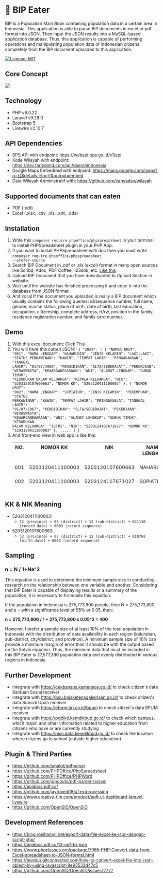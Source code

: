 # 🍖 BIP Eater
BIP is a Population Main Book containing population data in a certain area in Indonesia. This application is able to parse BIP documents in excel or pdf format into JSON. Then input the JSON results into a MySQL-based application database. Thus, this application is capable of performing operations and manipulating population data of Indonesian citizens completely from the BIP document uploaded to this application.

[![License: MIT](https://img.shields.io/badge/License-MIT-yellow.svg)](https://opensource.org/licenses/MIT)

## Core Concept
<img src="https://gopa.koonek.net/public/cdn/BIPEaterDiagram.png">

## Technology
- PHP v8.0.22
- Laravel v9.28.0
- Bootstrap 5
- Livewire v2.10.7

## API Dependencies
- BPS API with endpoint: https://webapi.bps.go.id/v1/api
- Kode Wilayah with endpoint: https://dev.farizdotid.com/api/daerahindonesia
- Google Maps Embedded with endpoint: https://maps.google.com/maps?q={{$details->loc}}&output=embed
- Data Wilayah Administratif with: https://github.com/cahyadsn/wilayah

## Supported documents that can eaten
- PDF (.pdf)
- Excel (.xlsx, .csv, .xls, .xml, .ods)

## Installation
1. Write this <code>composer require phpoffice/phpspreadsheet</code> in your terminal to install PHPSpreadsheet plugin in your PHP App.
2. If you want to install PHPSpreadsheet with doc then you must write <code>composer require phpoffice/phpspreadsheet --prefer-source</code>
3. Search BIP Document in .pdf or .xls (excel) format in many open sources like Scribd, Adoc, PDF Coffee, 123dok, etc. <a href="https://www.scribd.com/document/450191065/Buku-Induk-Penduduk">Like this</a>
4. Upload BIP Document that you have downloaded to Upload Section in website.
5. Wait until the website has finished processing it and enter it into the database from JSON format.
6. And voila! If the document you uploaded is really a BIP document which usually contains the following queries: id/sequence number, full name, gender, marital status, place of birth, date of birth, last education, occupation, citizenship, complete address, rt/rw, position in the family, residence registration number, and family card number.

## Demo
1. With this excel document: <a href="https://www.desapengadangan.web.id/first/unduh_dokumen_artikel/25">Click This</a>
2. You will have this output JSON: <code>
{
    "2020": [
        {
            "NOMOR URUT": "001",
            "NAMA LENGKAP": "NAHARUDIN",
            "JENIS KELAMIN": "LAKI-LAKI",
            "STATUS PERKAWINAN": "KAWIN",
            "TEMPAT LAHIR": "PENGADANGAN",
            "TANGGAL LAHIR": "01/07/1960",
            "PENDIDIKAN": "SLTA/SEDERAJAT",
            "PEKERJAAN": "WIRASWASTA",
            "KEWARGANEGARAAN": "WNI",
            "ALAMAT LENGKAP": "GUBUK TIMUK",
            "KEDUDUKAN DALAM KELUARGA": "KEPALA KELUARGA",
            "NIK": "5203120107600663",
            "NOMOR KK": "5203120411100003"
        },
        {
            "NOMOR URUT": "002",
            "NAMA LENGKAP": "SOPIATUN",
            "JENIS KELAMIN": "PEREMPUAN",
            "STATUS PERKAWINAN": "KAWIN",
            "TEMPAT LAHIR": "PRINGGASELA",
            "TANGGAL LAHIR": "01/07/1967",
            "PENDIDIKAN": "SLTA/SEDERAJAT",
            "PEKERJAAN": "WIRASWASTA",
            "KEWARGANEGARAAN": "WNI",
            "ALAMAT LENGKAP": "GUBUK TIMUK",
            "KEDUDUKAN DALAM KELUARGA": "ISTRI",
            "NIK": "5203124107671027",
            "NOMOR KK": "5203120411100003"
        }, .....
          ]
}</code>
3. And front-end view in web app is like this: <table width="40px">
    <thead>
    <tr valign="top">
        <th>NO.</th>
        <th>NOMOR KK</th>
        <th>NIK</th>
        <th>NAMA LENGKAP</th>
        <th>JENIS KELAMIN</th>
        <th>STATUS PERKAWINAN</th>
        <th>TEMPAT LAHIR</th>
        <th>TANGGAL LAHIR</th>
        <th>PENDIDIKAN</th>
        <th>PEKERJAAN</th>
        <th>KEWARGANEGARAAN</th>
        <th>ALAMAT LENGKAP</th>
        <th>KEDUDUKAN DALAM KELUARGA</th>
    </tr>
    </thead?
    <tbody>
        <tr valign="top">
          <td>001</td>
          <td>5203120411100003</td>
          <td>5203120107600663</td>          
          <td>NAHARUDIN</td>
          <td>LAKI-LAKI</td>
          <td>KAWIN</td>
          <td>PENGADANGAN</td>
          <td>01/07/1960</td>
          <td>SLTA/SEDERAJAT</td>
          <td>WIRASWASTA</td>
          <td>WNI</td>
          <td>GUBUK TIMUK</td>
          <td>KEPALA KELUARGA</td>
        </tr> 
        <tr valign="top">
          <td>002</td>
          <td>5203120411100003</td>
          <td>5203124107671027</td>          
          <td>SOPIATUN</td>
          <td>PEREMPUAN</td>
          <td>KAWIN</td>
          <td>PRINGGASELA</td>
          <td>01/07/1967</td>
          <td>SLTA/SEDERAJAT</td>
          <td>WIRASWASTA</td>
          <td>WNI</td>
          <td>GUBUK TIMUK</td>
          <td>ISTRI</td>
        </tr>
    </tbody></table>

## KK & NIK Meaning
- 5203120411100003:
    <ul>
    <li><code>52 (province) + 03 (district) + 12 (sub-district) + 041110 (record date) + 0003 (record sequence)</code></li>
    </ul>
- 5203120107600663:
    <ul>
    <li><code>52 (province) + 03 (district) + 12 (sub-district) + 010760 (birth date) + 0663 (record sequence)</code></li>
    </ul>

## Sampling
<h3><b>n = N / 1+Ne^2</b></h3>This equation is used to determine the minimum sample size in conducting research on the relationship between one variable and another. Considering that BIP Eater is capable of displaying results or a summary of the population, it is necessary to formulate this equation.

If the population in Indonesia is 275,773,800 people, then N = 275,773,800, and e = with a significance level of 95% or 0.05, then:

<b>n = 275,773,800 / 1 + 275,773,800 x 0.05^2 = 400</b>

However, I prefer a sample size of at least 10% of the total population in Indonesia with the distribution of data availability in each region (kelurahan, sub-district, city/district, and province). A minimum sample size of 10% can provide a minimum margin of error than it should be with the output based on the Solvin equation. Thus, the minimum data that must be included in this BIP Eater is 27,577,380 population data and evenly distributed in various regions in Indonesia.

## Further Development
- Integrate with https://cekbansos.kemensos.go.id/ to check citizen's data Bantuan Sosial receiver
- Integrate with https://bsu.bpjsketenagakerjaan.go.id/ to check citizen's data Subsidi Upah receiver
- Integrate with https://eform.bri.co.id/bpum to check citizen's data BPUM receiver
- Integrate with https://pddikti.kemdikbud.go.id/ to check which campus, which major, and other information related to higher education from citizens who have or are currently studying
- Integrate with https://nisn.data.kemdikbud.go.id/ to check the location where citizens go to school (outside higher education)


## Plugin & Third Parties
- https://github.com/smalot/pdfparser
- https://github.com/PHPOffice/PhpSpreadsheet
- https://github.com/PHPOffice/PHPWord
- https://github.com/jppcouto/pdf-parser-laravel
- https://apidocs.pdf.co/
- https://github.com/jaytrivedi185/Textprocessing
- https://www.creative-tim.com/product/soft-ui-dashboard-laravel-livewire
- https://github.com/OpenSID/OpenSID


## Development References
- https://blog.rosihanari.net/export-data-file-excel-ke-json-dengan-script-php/
- https://apidocs.pdf.co/13-pdf-to-json
- https://www.phpclasses.org/package/7965-PHP-Convert-data-from-Excel-spreadsheet-to-JSON-format.html
- https://levelup.gitconnected.com/how-to-convert-excel-file-into-json-object-by-using-javascript-9e95532d47c5
- https://github.com/OpenSID/OpenSID/issues/2777
